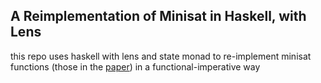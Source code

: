 ## A Reimplementation of Minisat in Haskell, with Lens
this repo uses haskell with lens and state monad to re-implement minisat functions (those in the [paper](http://minisat.se/downloads/MiniSat.pdf)) in a functional-imperative way
